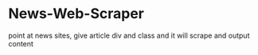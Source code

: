 # News-Web-Scraper
point at news sites, give article div and class and it will scrape and output content
